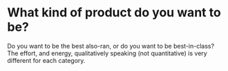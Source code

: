# What kind of product do you want to be?

Do you want to be the best also-ran, or do you want to be best-in-class? The
effort, and energy, qualitatively speaking (not quantitative) is very different
for each category.
